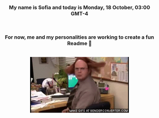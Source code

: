 


<div align="center">
<h3 >My name is Sofia and today is Monday, 18 October, 03:00 GMT-4</h3><br>
<h3 >For now, me and my personalities are working to create a fun Readme 👋
</h3><br>
<img src='img/dwight.gif' alt='working...'/>
</div>
